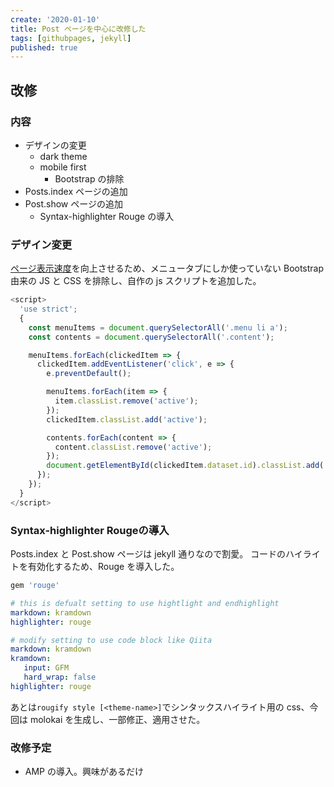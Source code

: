 ```yaml
---
create: '2020-01-10'
title: Post ページを中心に改修した
tags: [githubpages, jekyll]
published: true
---
```


## 改修

### 内容

- デザインの変更
  - dark theme
  - mobile first
    - Bootstrap の排除
- Posts.index ページの追加
- Post.show ページの追加
  - Syntax-highlighter Rouge の導入

### デザイン変更

[ページ表示速度](https://developers.google.com/speed/pagespeed/insights/?hl=JA&url=https%3A%2F%2Foriverk.github.io%2F&tab=mobile)を向上させるため、メニュータブにしか使っていない Bootstrap 由来の JS と CSS を排除し、自作の js スクリプトを追加した。

```js
<script>
  'use strict';
  {
    const menuItems = document.querySelectorAll('.menu li a');
    const contents = document.querySelectorAll('.content');

    menuItems.forEach(clickedItem => {
      clickedItem.addEventListener('click', e => {
        e.preventDefault();

        menuItems.forEach(item => {
          item.classList.remove('active');
        });
        clickedItem.classList.add('active');

        contents.forEach(content => {
          content.classList.remove('active');
        });
        document.getElementById(clickedItem.dataset.id).classList.add('active');
      });
    });
  }
</script>
```

### Syntax-highlighter Rougeの導入

Posts.index と Post.show ページは jekyll 通りなので割愛。
コードのハイライトを有効化するため、Rouge を導入した。

```rb
gem 'rouge'
```

```yml:_config.yml
# this is defualt setting to use hightlight and endhighlight
markdown: kramdown
highlighter: rouge

# modify setting to use code block like Qiita
markdown: kramdown
kramdown:
   input: GFM
   hard_wrap: false
highlighter: rouge
```

あとは`rougify style [<theme-name>]`でシンタックスハイライト用の css、今回は molokai を生成し、一部修正、適用させた。

### 改修予定

- AMP の導入。興味があるだけ
